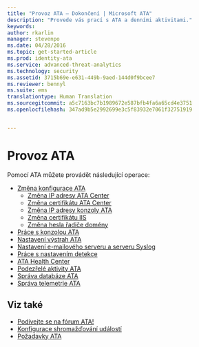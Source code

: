 ```yaml
---
title: "Provoz ATA – Dokončení | Microsoft ATA"
description: "Provede vás prací s ATA a denními aktivitami."
keywords: 
author: rkarlin
manager: stevenpo
ms.date: 04/28/2016
ms.topic: get-started-article
ms.prod: identity-ata
ms.service: advanced-threat-analytics
ms.technology: security
ms.assetid: 3715b69e-e631-449b-9aed-144d0f9bcee7
ms.reviewer: bennyl
ms.suite: ems
translationtype: Human Translation
ms.sourcegitcommit: a5c7163bc7b1989672e587bfb4fa6a65cd4e3751
ms.openlocfilehash: 347ad9b5e2992699e3c5f83932e7061f32751919


---
```


# Provoz ATA

Pomocí ATA můžete provádět následující operace:

- [Změna konfigurace ATA](modifying-ata-configuration.md)
  - [Změna IP adresy ATA Center](modifying-ata-config-centerip.md)
  - [Změna certifikátu ATA Center](modifying-ata-config-centercert.md)
  - [Změna IP adresy konzoly ATA](modifying-ata-config-consoleip.md)
  - [Změna certifikátu IIS](modifying-ata-config-iiscert.md)
  - [Změna hesla řadiče domény](modifying-ata-config-dcpassword.md)
- [Práce s konzolou ATA](working-with-ata-console.md)
- [Nastavení výstrah ATA](setting-ata-alerts.md)
- [Nastavení e-mailového serveru a serveru Syslog](setting-syslog-email-server-settings.md)
- [Práce s nastavením detekce](working-with-detection-settings.md)
- [ATA Health Center](ata-health-center.md)
- [Podezřelé aktivity ATA](working-with-suspicious-activities.md)
- [Správa databáze ATA](ata-database-management.md)
- [Správa telemetrie ATA](manage-telemetry-settings.md)


## Viz také

- [Podívejte se na fórum ATA!](https://social.technet.microsoft.com/Forums/security/home?forum=mata)
- [Konfigurace shromažďování událostí](configure-event-collection.md)
- [Požadavky ATA](/advanced-threat-analytics/plan-design/ata-prerequisites)




<!--HONumber=Jul16_HO3-->


